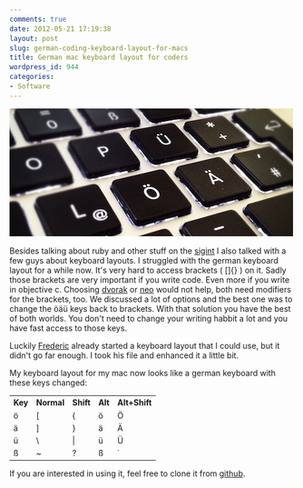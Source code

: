 ```yaml
---
comments: true
date: 2012-05-21 17:19:38
layout: post
slug: german-coding-keyboard-layout-for-macs
title: German mac keyboard layout for coders
wordpress_id: 944
categories:
- Software
---
```


![](/images/2012-05-21-german-coding-keyboard-layout-for-macs/aeoeue.jpg)

Besides talking about ruby and other stuff on the
[sigint](http://bitboxer.de/2012/05/20/sigint-2012/) I also talked with a few
guys about keyboard layouts. I struggled with the german keyboard layout for a
while now. It's very hard to access brackets ( []{} ) on it. Sadly those
brackets are very important if you write code. Even more if you write in
objective c. Choosing
[dvorak](http://de.wikipedia.org/wiki/Dvorak-Tastaturbelegung) or
[neo](http://de.wikipedia.org/wiki/Neo_(Tastaturbelegung)) would not help, both
need modifiers for the brackets, too. We discussed a lot of options and the
best one was to change the öäü keys back to brackets. With that solution you
have the best of both worlds. You don't need to change your writing habbit a
lot and you have fast access to those keys.

Luckily [Frederic](http://frederic-hemberger.de/) already started a keyboard
layout that I could use, but it didn't go far enough. I took his file and
enhanced it a little bit.

My keyboard layout for my mac now looks like a german keyboard with these keys
changed:

<table>
  <tbody><tr>
    <th>Key</th>
    <th>Normal</th>
    <th>Shift</th>
    <th>Alt</th>
    <th>Alt+Shift</th>
  </tr>
  <tr>
    <td>ö</td>
    <td>[</td>
    <td>{</td>
    <td>ö</td>
    <td>Ö</td>
  </tr>
  <tr>
    <td>ä</td>
    <td>]</td>
    <td>}</td>
    <td>ä</td>
    <td>Ä</td>
  </tr>
  <tr>
    <td>ü</td>
    <td>\</td>
    <td>|</td>
    <td>ü</td>
    <td>Ü</td>
  </tr>
  <tr>
    <td>ß</td>
    <td>~</td>
    <td>?</td>
    <td>ß</td>
    <td>˙</td>
  </tr>
</tbody></table>

If you are interested in using it, feel free to clone it from [github](https://github.com/bitboxer/de-coding.keylayout).
